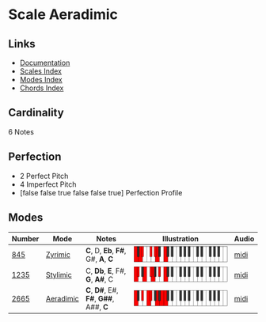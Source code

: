 # Scale Aeradimic

## Links

- [Documentation](index.md)
- [Scales Index](Scales.md)
- [Modes Index](Modes.md)
- [Chords Index](Chords.md)

## Cardinality

6 Notes

## Perfection

- 2 Perfect Pitch
- 4 Imperfect Pitch
- [false false true false false true] Perfection Profile

## Modes

| Number | Mode | Notes | Illustration | Audio |
|--------|------|-------|--------------|-------|
| [845](https://ianring.com/musictheory/scales/845) | [Zyrimic](ModeZyrimic.md) | **C**, D, **Eb**, **F#**, G#, **A**, **C** | ![CNaturalZyrimic](ModeCNaturalZyrimic.png) | [midi](https://github.com/edipermadi/music/blob/main/docs/ModeCNaturalZyrimic.mid?raw=true) | 
| [1235](https://ianring.com/musictheory/scales/1235) | [Stylimic](ModeStylimic.md) | C, **Db**, **E**, F#, **G**, **A#**, C | ![CNaturalStylimic](ModeCNaturalStylimic.png) | [midi](https://github.com/edipermadi/music/blob/main/docs/ModeCNaturalStylimic.mid?raw=true) | 
| [2665](https://ianring.com/musictheory/scales/2665) | [Aeradimic](ModeAeradimic.md) | **C**, **D#**, E#, **F#**, **G##**, A##, **C** | ![CNaturalAeradimic](ModeCNaturalAeradimic.png) | [midi](https://github.com/edipermadi/music/blob/main/docs/ModeCNaturalAeradimic.mid?raw=true) | 
